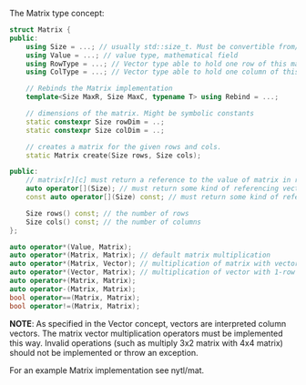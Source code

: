 
The Matrix type concept:

```cpp
struct Matrix {
public:
	using Size = ...; // usually std::size_t. Must be convertible from/to int.
	using Value = ...; // value type, mathematical field
	using RowType = ...; // Vector type able to hold one row of this matrix
	using ColType = ...; // Vector type able to hold one column of this matrix

	// Rebinds the Matrix implementation
	template<Size MaxR, Size MaxC, typename T> using Rebind = ...;

	// dimensions of the matrix. Might be symbolic constants
	static constexpr Size rowDim = ..;
	static constexpr Size colDim = ..;

	// creates a matrix for the given rows and cols.
	static Matrix create(Size rows, Size cols);

public:
	// matrix[r][c] must return a reference to the value of matrix in row r and column c.
 	auto operator[](Size); // must return some kind of referencing vector.
 	const auto operator[](Size) const; // must return some kind of referencing vector.

	Size rows() const; // the number of rows
	Size cols() const; // the number of columns
};

auto operator*(Value, Matrix);
auto operator*(Matrix, Matrix); // default matrix multiplication
auto operator*(Matrix, Vector); // multiplication of matrix with vector
auto operator*(Vector, Matrix); // multiplication of vector with 1-row matrix
auto operator+(Matrix, Matrix);
auto operator-(Matrix, Matrix);
bool operator==(Matrix, Matrix);
bool operator!=(Matrix, Matrix);

```

__NOTE__: As specified in the Vector concept, vectors are interpreted column vectors.
The matrix vector multiplication operators must be implemented this way.
Invalid operations (such as multiply 3x2 matrix with 4x4 matrix) should not be implemented
or throw an exception.

For an example Matrix implementation see nytl/mat.
